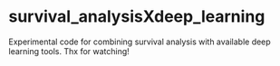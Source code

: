 # survival_analysisXdeep_learning
Experimental code for combining survival analysis with available deep learning tools. Thx for watching!
